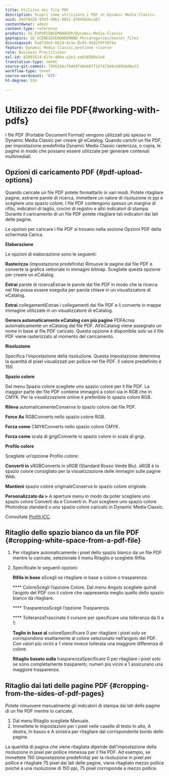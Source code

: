 ```yaml
---
title: Utilizzo dei file PDF
description: Scopri come utilizzare i PDF in Dynamic Media Classic.
uuid: 26d70d28-9393-49b1-9051-d70456deca67
contentOwner: admin
content-type: reference
products: SG_EXPERIENCEMANAGER/Dynamic-Media-Classic
geptopics: SG_SCENESEVENONDEMAND_PK/categories/master_files
discoiquuid: 5a073de3-6b1d-4c3e-8c03-9182f9f3874a
feature: Dynamic Media Classic,Gestione risorse
role: Business Practitioner
exl-id: 02892514-61fe-48ba-a2e3-eeb30580a1e4
translation-type: tm+mt
source-git-commit: 7456226cf6469f40e66ff327475d4c605b6d6e13
workflow-type: tm+mt
source-wordcount: '675'
ht-degree: 55%

---
```


# Utilizzo dei file PDF{#working-with-pdfs}

I file PDF (Portable Document Format) vengono utilizzati più spesso in Dynamic Media Classic per creare gli eCatalog. Quando carichi un file PDF, per impostazione predefinita Dynamic Media Classic rasterizza, o copia, le pagine in modo che possano essere utilizzate per generare contenuti multimediali.

## Opzioni di caricamento PDF {#pdf-upload-options}

Quando caricate un file PDF potete formattarlo in vari modi. Potete ritagliare pagine, estrarre parole di ricerca, immettere un valore di risoluzione in ppi e scegliere uno spazio colore. I file PDF contengono spesso un margine di rifilo, indicatori di taglio, crocini di registro e altri indicatori di stampa. Durante il caricamento di un file PDF potete ritagliare tali indicatori dai lati delle pagine.

Le opzioni per caricare i file PDF si trovano nella sezione Opzioni PDF della schermata Carica.

**Elaborazione**

Le opzioni di elaborazione sono le seguenti:

**Rasterizza**  (impostazione predefinita) Rimuove le pagine dal file PDF e converte la grafica vettoriale in immagini bitmap. Scegliete questa opzione per creare un eCatalog. 

**Estrai** parole di ricercaEstrae le parole dal file PDF in modo che la ricerca nel file possa essere eseguita per parola chiave in un visualizzatore di eCatalog.

**Estrai** collegamentiEstrae i collegamenti dai file PDF e li converte in mappe immagine utilizzate in un visualizzatore di eCatalog.

**Genera automaticamente eCatalog con più pagine** PDFAcrea automaticamente un eCatalog dal file PDF. All’eCatalog viene assegnato un nome in base al file PDF caricato. Questa opzione è disponibile solo se il file PDF viene rasterizzato al momento del caricamento.

**Risoluzione**

Specifica l’impostazione della risoluzione. Questa impostazione determina la quantità di pixel visualizzati per pollice nel file PDF. Il valore predefinito è 150.

**Spazio colore**

Dal menu Spazio colore scegliete uno spazio colore per il file PDF. La maggior parte dei file PDF contiene immagini a colori sia in RGB che in CMYK. Per la visualizzazione online è preferibile lo spazio colore RGB.

**Rileva** automaticamenteConserva lo spazio colore del file PDF.

**Force As** RGBConverts nello spazio colore RGB.

**Forza come** CMYKConverts nello spazio colore CMYK.

**Forza come** scala di grigiConverte lo spazio colore in scala di grigi.

**Profilo colore**

Scegliete un’opzione Profilo colore:

**Converti in** sRGBConverts in sRGB (Standard Rosso Verde Blu). sRGB è lo spazio colore consigliato per la visualizzazione delle immagini sulle pagine Web.

**Mantieni** spazio colore originaleConserva lo spazio colore originale.

**Personalizzato da >** A aperture menu in modo da poter scegliere uno spazio colore Converti da e Converti in. Puoi scegliere uno spazio colore Photoshop standard o uno spazio colore caricato in Dynamic Media Classic.

Consultate [Profili ICC](icc-profiles.md#icc_profiles).

## Ritaglio dello spazio bianco da un file PDF  {#cropping-white-space-from-a-pdf-file}

1. Per ritagliare automaticamente i pixel dello spazio bianco da un file PDF mentre lo caricate, selezionate il menu Ritaglio e scegliete Rifila.
1. Specificate le seguenti opzioni:

   **Rifila in base** aScegli se ritagliare in base a colore o trasparenza:

   **** ColoreScegli l’opzione Colore. Dal menu Angolo scegliete quindi l’angolo del PDF con il colore che rappresenta meglio quello dello spazio bianco da ritagliare.

   **** TrasparenzaScegli l’opzione Trasparenza.

   **** TolleranzaTrascinate il cursore per specificare una tolleranza da 0 a 1:

   **Taglio in base al** coloreSpecificare 0 per ritagliare i pixel solo se corrispondono esattamente al colore selezionato nell’angolo del PDF. Con valori più vicini a 1 viene invece tollerata una maggiore differenza di colore. 

   **Ritaglio basato sulla** trasparenzaSpecificare 0 per ritagliare i pixel solo se sono completamente trasparenti; numeri più vicini a 1 assicurano una maggiore trasparenza.

## Ritaglio dai lati delle pagine PDF {#cropping-from-the-sides-of-pdf-pages}

Potete rimuovere manualmente gli indicatori di stampa dai lati delle pagine di un file PDF mentre lo caricate.

1. Dal menu Ritaglio scegliete Manuale.
1. Immettete le impostazioni per i pixel nelle caselle di testo In alto, A destra, In basso e A sinistra per ritagliare dal corrispondente bordo delle pagine.

La quantità di pagina che viene ritagliata dipende dall’impostazione della risoluzione in pixel per pollice immessa per il file PDF. Ad esempio, se immettete 150 (impostazione predefinita) per la risoluzione in pixel per pollice e ritagliate 75 pixel dai lati delle pagine, viene ritagliato mezzo pollice poiché a una risoluzione di 150 ppi, 75 pixel corrisponde a mezzo pollice.

